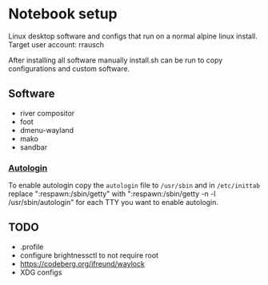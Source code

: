 # Notebook setup 

Linux desktop software and configs that run on a normal alpine linux install. 
Target user account: rrausch

After installing all software manually install.sh can be run to copy configurations and custom software.

## Software

- river compositor
- foot
- dmenu-wayland
- mako
- sandbar

### [Autologin](https://wiki.alpinelinux.org/wiki/TTY_Autologin)

To enable autologin copy the `autologin` file to `/usr/sbin` and in `/etc/inittab` replace ":respawn:/sbin/getty" with ":respawn:/sbin/getty -n -l /usr/sbin/autologin" for each TTY you want to enable autologin.

## TODO

- .profile
- configure brightnessctl to not require root
- https://codeberg.org/ifreund/waylock
- XDG configs